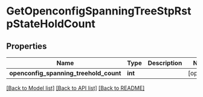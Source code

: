 # GetOpenconfigSpanningTreeStpRstpStateHoldCount

## Properties
Name | Type | Description | Notes
------------ | ------------- | ------------- | -------------
**openconfig_spanning_treehold_count** | **int** |  | [optional] 

[[Back to Model list]](../README.md#documentation-for-models) [[Back to API list]](../README.md#documentation-for-api-endpoints) [[Back to README]](../README.md)


